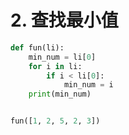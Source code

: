 # 2. 查找最小值




<!--more-->

```python
def fun(li):
    min_num = li[0]
    for i in li:
        if i < li[0]:
            min_num = i
    print(min_num)


fun([1, 2, 5, 2, 3])

```


